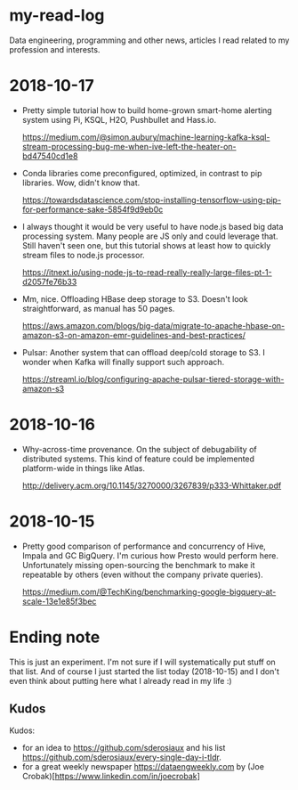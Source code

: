 # my-read-log
Data engineering, programming and other news, articles I read related to my profession and interests. 

# 2018-10-17
* Pretty simple tutorial how to build home-grown smart-home alerting system using Pi, KSQL, H2O, Pushbullet and Hass.io.
  
  https://medium.com/@simon.aubury/machine-learning-kafka-ksql-stream-processing-bug-me-when-ive-left-the-heater-on-bd47540cd1e8
  
* Conda libraries come preconfigured, optimized, in contrast to pip libraries. Wow, didn't know that.

  https://towardsdatascience.com/stop-installing-tensorflow-using-pip-for-performance-sake-5854f9d9eb0c
  
  
* I always thought it would be very useful to have node.js based big data processing system. Many people are JS only and could leverage that. Still haven't seen one, but this tutorial shows at least how to quickly stream files to node.js processor.

  https://itnext.io/using-node-js-to-read-really-really-large-files-pt-1-d2057fe76b33
  
* Mm, nice. Offloading HBase deep storage to S3. Doesn't look straightforward, as manual has 50 pages.

  https://aws.amazon.com/blogs/big-data/migrate-to-apache-hbase-on-amazon-s3-on-amazon-emr-guidelines-and-best-practices/
  
* Pulsar: Another system that can offload deep/cold storage to S3. I wonder when Kafka will finally support such approach.

  https://streaml.io/blog/configuring-apache-pulsar-tiered-storage-with-amazon-s3

# 2018-10-16
* Why-across-time provenance. On the subject of debugability of distributed systems. This kind of feature could be implemented platform-wide in things like Atlas.

  http://delivery.acm.org/10.1145/3270000/3267839/p333-Whittaker.pdf
# 2018-10-15

* Pretty good comparison of performance and concurrency of Hive, Impala and GC BigQuery. I'm curious how Presto would perform here. Unfortunately missing open-sourcing the benchmark to make it repeatable by others (even without the company private queries).

  https://medium.com/@TechKing/benchmarking-google-bigquery-at-scale-13e1e85f3bec



# Ending note
This is just an experiment. I'm not sure if I will systematically put stuff on that list. 
And of course I just started the list today (2018-10-15) and I don't even think about putting here what I already read in my life :) 


## Kudos
Kudos:
* for an idea to https://github.com/sderosiaux and his list https://github.com/sderosiaux/every-single-day-i-tldr. 
* for a great weekly newspaper https://dataengweekly.com by (Joe Crobak)[https://www.linkedin.com/in/joecrobak]

